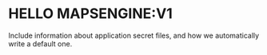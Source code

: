 # HELLO MAPSENGINE:V1


Include information about application secret files, and how we automatically write a default one.